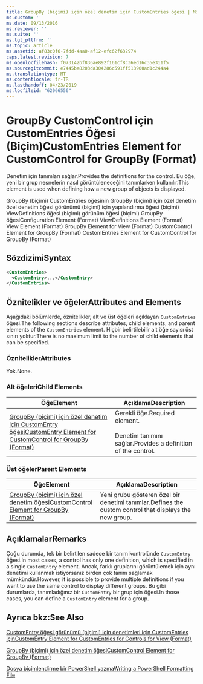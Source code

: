 ```yaml
---
title: GroupBy (biçimi) için özel denetim için CustomEntries öğesi | Microsoft Docs
ms.custom: ''
ms.date: 09/13/2016
ms.reviewer: ''
ms.suite: ''
ms.tgt_pltfrm: ''
ms.topic: article
ms.assetid: af83c0f6-7fdd-4aa0-af12-efc62f632974
caps.latest.revision: 7
ms.openlocfilehash: f073142bf836ae892f161cf8c36ed16c35e311f5
ms.sourcegitcommit: e7445ba8203da304286c591ff513900ad1c244a4
ms.translationtype: MT
ms.contentlocale: tr-TR
ms.lasthandoff: 04/23/2019
ms.locfileid: "62066556"
---
```

# <a name="customentries-element-for-customcontrol-for-groupby-format"></a><span data-ttu-id="b80ea-102">GroupBy CustomControl için CustomEntries Öğesi (Biçim)</span><span class="sxs-lookup"><span data-stu-id="b80ea-102">CustomEntries Element for CustomControl for GroupBy (Format)</span></span>

<span data-ttu-id="b80ea-103">Denetim için tanımları sağlar.</span><span class="sxs-lookup"><span data-stu-id="b80ea-103">Provides the definitions for the control.</span></span> <span data-ttu-id="b80ea-104">Bu öğe, yeni bir grup nesnelerin nasıl görüntüleneceğini tanımlarken kullanılır.</span><span class="sxs-lookup"><span data-stu-id="b80ea-104">This element is used when defining how a new group of objects is displayed.</span></span>

<span data-ttu-id="b80ea-105">GroupBy (biçimi) CustomEntries öğesinin GroupBy (biçimi) için özel denetim özel denetim öğesi görünümü (biçimi) için yapılandırma öğesi (biçimi) ViewDefinitions öğesi (biçimi) görünüm öğesi (biçimi) GroupBy öğesi</span><span class="sxs-lookup"><span data-stu-id="b80ea-105">Configuration Element (Format) ViewDefinitions Element (Format) View Element (Format) GroupBy Element for View (Format) CustomControl Element for GroupBy (Format) CustomEntries Element for CustomControl for GroupBy (Format)</span></span>

## <a name="syntax"></a><span data-ttu-id="b80ea-106">Sözdizimi</span><span class="sxs-lookup"><span data-stu-id="b80ea-106">Syntax</span></span>

```xml
<CustomEntries>
  <CustomEntry>...</CustomEntry>
</CustomEntries>
```

## <a name="attributes-and-elements"></a><span data-ttu-id="b80ea-107">Öznitelikler ve öğeler</span><span class="sxs-lookup"><span data-stu-id="b80ea-107">Attributes and Elements</span></span>

<span data-ttu-id="b80ea-108">Aşağıdaki bölümlerde, öznitelikler, alt ve üst öğeleri açıklayan `CustomEntries` öğesi.</span><span class="sxs-lookup"><span data-stu-id="b80ea-108">The following sections describe attributes, child elements, and parent elements of the `CustomEntries` element.</span></span> <span data-ttu-id="b80ea-109">Hiçbir belirtilebilir alt öğe sayısı üst sınırı yoktur.</span><span class="sxs-lookup"><span data-stu-id="b80ea-109">There is no maximum limit to the number of child elements that can be specified.</span></span>

### <a name="attributes"></a><span data-ttu-id="b80ea-110">Öznitelikler</span><span class="sxs-lookup"><span data-stu-id="b80ea-110">Attributes</span></span>

<span data-ttu-id="b80ea-111">Yok.</span><span class="sxs-lookup"><span data-stu-id="b80ea-111">None.</span></span>

### <a name="child-elements"></a><span data-ttu-id="b80ea-112">Alt öğeleri</span><span class="sxs-lookup"><span data-stu-id="b80ea-112">Child Elements</span></span>

|<span data-ttu-id="b80ea-113">Öğe</span><span class="sxs-lookup"><span data-stu-id="b80ea-113">Element</span></span>|<span data-ttu-id="b80ea-114">Açıklama</span><span class="sxs-lookup"><span data-stu-id="b80ea-114">Description</span></span>|
|-------------|-----------------|
|[<span data-ttu-id="b80ea-115">GroupBy (biçimi) için özel denetim için CustomEntry öğesi</span><span class="sxs-lookup"><span data-stu-id="b80ea-115">CustomEntry Element for CustomControl for GroupBy (Format)</span></span>](./customentry-element-for-customcontrol-for-groupby-format.md)|<span data-ttu-id="b80ea-116">Gerekli öğe.</span><span class="sxs-lookup"><span data-stu-id="b80ea-116">Required element.</span></span><br /><br /> <span data-ttu-id="b80ea-117">Denetim tanımını sağlar.</span><span class="sxs-lookup"><span data-stu-id="b80ea-117">Provides a definition of the control.</span></span>|

### <a name="parent-elements"></a><span data-ttu-id="b80ea-118">Üst öğeler</span><span class="sxs-lookup"><span data-stu-id="b80ea-118">Parent Elements</span></span>

|<span data-ttu-id="b80ea-119">Öğe</span><span class="sxs-lookup"><span data-stu-id="b80ea-119">Element</span></span>|<span data-ttu-id="b80ea-120">Açıklama</span><span class="sxs-lookup"><span data-stu-id="b80ea-120">Description</span></span>|
|-------------|-----------------|
|[<span data-ttu-id="b80ea-121">GroupBy (biçimi) için özel denetim öğesi</span><span class="sxs-lookup"><span data-stu-id="b80ea-121">CustomControl Element for GroupBy (Format)</span></span>](./customcontrol-element-for-groupby-format.md)|<span data-ttu-id="b80ea-122">Yeni grubu gösteren özel bir denetimi tanımlar.</span><span class="sxs-lookup"><span data-stu-id="b80ea-122">Defines the custom control that displays the new group.</span></span>|

## <a name="remarks"></a><span data-ttu-id="b80ea-123">Açıklamalar</span><span class="sxs-lookup"><span data-stu-id="b80ea-123">Remarks</span></span>

<span data-ttu-id="b80ea-124">Çoğu durumda, tek bir belirtilen sadece bir tanım kontrolünde `CustomEntry` öğesi.</span><span class="sxs-lookup"><span data-stu-id="b80ea-124">In most cases, a control has only one definition, which is specified in a single `CustomEntry` element.</span></span> <span data-ttu-id="b80ea-125">Ancak, farklı gruplarını görüntülemek için aynı denetimi kullanmak istiyorsanız birden çok tanım sağlamak mümkündür.</span><span class="sxs-lookup"><span data-stu-id="b80ea-125">However, it is possible to provide multiple definitions if you want to use the same control to display different groups.</span></span> <span data-ttu-id="b80ea-126">Bu gibi durumlarda, tanımladığınız bir `CustomEntry` bir grup için öğesi.</span><span class="sxs-lookup"><span data-stu-id="b80ea-126">In those cases, you can define a `CustomEntry` element for a group.</span></span>

## <a name="see-also"></a><span data-ttu-id="b80ea-127">Ayrıca bkz:</span><span class="sxs-lookup"><span data-stu-id="b80ea-127">See Also</span></span>

[<span data-ttu-id="b80ea-128">CustomEntry öğesi görünümü (biçimi) için denetimleri için CustomEntries için</span><span class="sxs-lookup"><span data-stu-id="b80ea-128">CustomEntry Element for CustomEntries for Controls for View (Format)</span></span>](./customentry-element-for-customentries-for-controls-for-view-format.md)

[<span data-ttu-id="b80ea-129">GroupBy (biçimi) için özel denetim öğesi</span><span class="sxs-lookup"><span data-stu-id="b80ea-129">CustomControl Element for GroupBy (Format)</span></span>](./customcontrol-element-for-groupby-format.md)

[<span data-ttu-id="b80ea-130">Dosya biçimlendirme bir PowerShell yazma</span><span class="sxs-lookup"><span data-stu-id="b80ea-130">Writing a PowerShell Formatting File</span></span>](./writing-a-powershell-formatting-file.md)
